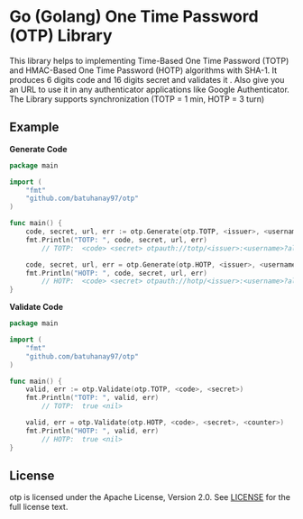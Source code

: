 # Go (Golang) One Time Password (OTP) Library

This library helps to implementing Time-Based One Time Password (TOTP) and HMAC-Based One Time Password (HOTP) algorithms with SHA-1. It produces 6 digits code and 16 digits secret and validates it . Also give you an URL to use it in any authenticator applications like Google Authenticator. The Library supports synchronization (TOTP = 1 min, HOTP = 3 turn)

## Example

**Generate Code**

```go
package main

import (
	"fmt"
	"github.com/batuhanay97/otp"
)

func main() {
	code, secret, url, err := otp.Generate(otp.TOTP, <issuer>, <username>)
	fmt.Println("TOTP: ", code, secret, url, err)
    	// TOTP:  <code> <secret> otpauth://totp/<issuer>:<username>?algorithm=SHA1&digits=6&issuer=<issuer>&period=30&secret=<secret> <err>

	code, secret, url, err = otp.Generate(otp.HOTP, <issuer>, <username>, <counter>)
	fmt.Println("HOTP: ", code, secret, url, err)
    	// HOTP:  <code> <secret> otpauth://hotp/<issuer>:<username>?algorithm=SHA1&digits=6&issuer=<issuer>&secret=<secret> <err>
}
```

**Validate Code**

```go
package main

import (
	"fmt"
	"github.com/batuhanay97/otp"
)

func main() {
	valid, err := otp.Validate(otp.TOTP, <code>, <secret>)
	fmt.Println("TOTP: ", valid, err)
    	// TOTP:  true <nil>

	valid, err = otp.Validate(otp.HOTP, <code>, <secret>, <counter>)
	fmt.Println("HOTP: ", valid, err)
    	// HOTP:  true <nil>
}
```

## License

otp is licensed under the Apache License, Version 2.0. See [LICENSE](LICENSE) for the full license
text.
